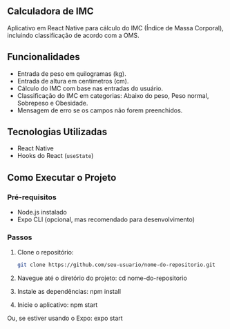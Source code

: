 ## Calculadora de IMC

Aplicativo em React Native para cálculo do IMC (Índice de Massa Corporal), incluindo classificação de acordo com a OMS.

## Funcionalidades

- Entrada de peso em quilogramas (kg).
- Entrada de altura em centímetros (cm).
- Cálculo do IMC com base nas entradas do usuário.
- Classificação do IMC em categorias: Abaixo do peso, Peso normal, Sobrepeso e Obesidade.
- Mensagem de erro se os campos não forem preenchidos.

## Tecnologias Utilizadas

- React Native
- Hooks do React (`useState`)

## Como Executar o Projeto

### Pré-requisitos

- Node.js instalado
- Expo CLI (opcional, mas recomendado para desenvolvimento)

### Passos

1. Clone o repositório:

   ```bash
   git clone https://github.com/seu-usuario/nome-do-repositorio.git

2. Navegue até o diretório do projeto:
   cd nome-do-repositorio

3. Instale as dependências:
   npm install
   
4. Inicie o aplicativo:
   npm start

Ou, se estiver usando o Expo:
   expo start

   
